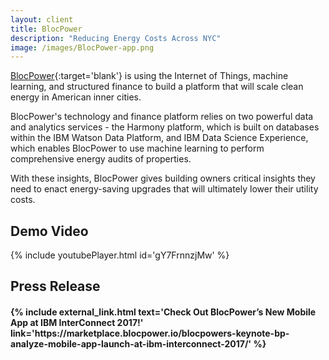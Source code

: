 ```yaml
---
layout: client
title: BlocPower
description: "Reducing Energy Costs Across NYC"
image: /images/BlocPower-app.png
---
```


[BlocPower](http://blocpower.io/){:target='blank'} is using the Internet of Things, machine learning, and structured finance to build a platform that will scale clean energy in American inner cities.

BlocPower's technology and finance platform relies on two powerful data and analytics services - the Harmony platform, which is built on databases within the IBM Watson Data Platform, and IBM Data Science Experience, which enables BlocPower to use machine learning to perform comprehensive energy audits of properties.

With these insights, BlocPower gives building owners critical insights they need to enact energy-saving upgrades that will ultimately lower their utility costs.

## Demo Video

{% include youtubePlayer.html id='gY7FrnnzjMw' %}

## Press Release

<p><h4>
{% include external_link.html text='Check Out BlocPower’s New Mobile App at IBM InterConnect 2017!' link='https://marketplace.blocpower.io/blocpowers-keynote-bp-analyze-mobile-app-launch-at-ibm-interconnect-2017/' %}
</h4></p>